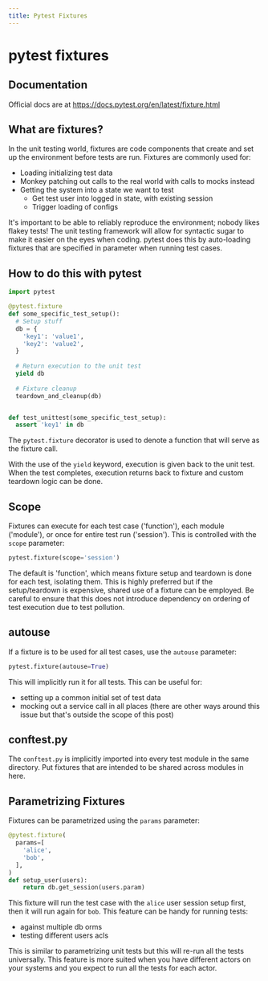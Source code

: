 ```yaml
---
title: Pytest Fixtures
---
```

# pytest fixtures
## Documentation
Official docs are at https://docs.pytest.org/en/latest/fixture.html

## What are fixtures?
In the unit testing world, fixtures are code components that create and set up the environment before tests are run. 
Fixtures are commonly used for:
* Loading initializing test data
* Monkey patching out calls to the real world with calls to mocks instead
* Getting the system into a state we want to test
  * Get test user into logged in state, with existing session
  * Trigger loading of configs
  
It's important to be able to reliably reproduce the environment; nobody likes flakey tests!
The unit testing framework will allow for syntactic sugar to make it easier on the eyes when coding.
pytest does this by auto-loading fixtures that are specified in parameter when running test cases.

## How to do this with pytest
```python
import pytest

@pytest.fixture
def some_specific_test_setup():
  # Setup stuff
  db = {
    'key1': 'value1',
    'key2': 'value2',
  }
  
  # Return execution to the unit test
  yield db
  
  # Fixture cleanup
  teardown_and_cleanup(db)


def test_unittest(some_specific_test_setup):
  assert 'key1' in db
```
The `pytest.fixture` decorator is used to denote a function that will serve as the fixture call.

With the use of the `yield` keyword, execution is given back to the unit test.
When the test completes, execution returns back to fixture and custom teardown logic can be done.

## Scope
Fixtures can execute for each test case ('function'), each module ('module'), or once for entire test run ('session').
This is controlled with the `scope` parameter:
```python
pytest.fixture(scope='session')
```
The default is 'function', which means fixture setup and teardown is done for each test, isolating them.
This is highly preferred but if the setup/teardown is expensive, shared use of a fixture can be employed.
Be careful to ensure that this does not introduce dependency on ordering of test execution due to test pollution.

## autouse
If a fixture is to be used for all test cases, use the `autouse` parameter:
```python
pytest.fixture(autouse=True)
```
This will implicitly run it for all tests. This can be useful for:
* setting up a common initial set of test data
* mocking out a service call in all places (there are other ways around this issue but that's outside the scope of this post)

## conftest.py
The `conftest.py` is implicitly imported into every test module in the same directory. Put fixtures that are intended to be shared across modules in here.

## Parametrizing Fixtures
Fixtures can be parametrized using the `params` parameter:
```python
@pytest.fixture(
  params=[
    'alice',
    'bob',
  ],
)
def setup_user(users):
    return db.get_session(users.param)
```
This fixture will run the test case with the `alice` user session setup first, then it will run again for `bob`.
This feature can be handy for running tests:
* against multiple db orms
* testing different users acls

This is similar to parametrizing unit tests but this will re-run all the tests universally.
This feature is more suited when you have different actors on your systems and you expect to run all the tests for each actor.
